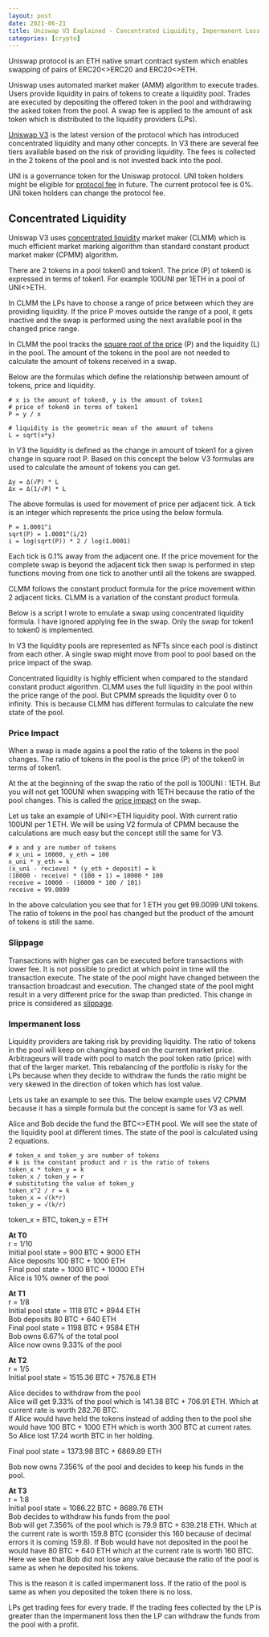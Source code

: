 ```yaml
---
layout: post
date: 2021-06-21
title: Uniswap V3 Explained - Concentrated Liquidity, Impermanent Loss, Slippage
categories: [crypto]
---
```


Uniswap protocol is an ETH native smart contract system which enables swapping of pairs of ERC20<>ERC20 and ERC20<>ETH.

Uniswap uses automated market maker (AMM) algorithm to execute trades. Users provide liquidity in pairs of tokens to create a liquidity pool. Trades are executed by depositing the offered token in the pool and withdrawing the asked token from the pool. A swap fee is applied to the amount of ask token which is distributed to the liquidity providers (LPs).

[Uniswap V3](https://uniswap.org/blog/uniswap-v3/) is the latest version of the protocol which has introduced concentrated liquidity and many other concepts. In V3 there are several fee tiers available based on the risk of providing liquidity. The fees is collected in the 2 tokens of the pool and is not invested back into the pool.

UNI is a governance token for the Uniswap protocol. UNI token holders might be eligible for [protocol fee](https://docs.uniswap.org/concepts/V3-overview/fees#protocol-fees) in future. The current protocol fee is 0%. UNI token holders can change the protocol fee.

<!--more-->

##  Concentrated Liquidity
Uniswap V3 uses [concentrated liquidity](https://docs.uniswap.org/concepts/V3-overview/concentrated-liquidity) market maker (CLMM) which is much efficient market marking algorithm than standard constant product market maker (CPMM) algorithm.

There are 2 tokens in a pool token0 and token1. The price (P) of token0 is expressed in terms of token1. For example 100UNI per 1ETH in a pool of UNI<>ETH.

In CLMM the LPs have to choose a range of price between which they are providing liquidity. If the price P moves outside the range of a pool, it gets inactive and the swap is performed using the next available pool in the changed price range.

In CLMM the pool tracks the [square root of the price](https://uniswap.org/whitepaper-v3.pdf) (P) and the liquidity (L) in the pool. The amount of the tokens in the pool are not needed to calculate the amount of tokens received in a swap.

Below are the formulas which define the relationship between amount of tokens, price and liquidity.

```
# x is the amount of token0, y is the amount of token1
# price of token0 in terms of token1
P = y / x

# liquidity is the geometric mean of the amount of tokens
L = sqrt(x*y)
```

In V3 the liquidity is defined as the change in amount of token1 for a given change in square root P. Based on this concept the below V3 formulas are used to calculate the amount of tokens you can get.

```
Δy = Δ(√P) * L 
Δx = Δ(1/√P) * L
```

The above formulas is used for movement of price per adjacent tick. A tick is an integer which represents the price using the below formula.

```
P = 1.0001^i
sqrt(P) = 1.0001^(i/2)
i = log(sqrt(P)) * 2 / log(1.0001)
```

Each tick is 0.1% away from the adjacent one. If the price movement for the complete swap is beyond the adjacent tick then swap is performed in step functions moving from one tick to another until all the tokens are swapped.

CLMM follows the constant product formula for the price movement within 2 adjacent ticks. CLMM is a variation of the constant product formula.

Below is a script I wrote to emulate a swap using concentrated liquidity formula. I have ignored applying fee in the swap. Only the swap for token1 to token0 is implemented.
<script src="https://gist.github.com/KushGoyal/e9838aa886394c3325c4ba62e179c9cb.js"></script>

In V3 the liquidity pools are represented as NFTs since each pool is distinct from each other. A single swap might move from pool to pool based on the price impact of the swap. 

Concentrated liquidity is highly efficient when compared to the standard constant product algorithm. CLMM uses the full liquidity in the pool within the price range of the pool. But CPMM spreads the liquidity over 0 to infinity. This is because CLMM has different formulas to calculate the new state of the pool.

### Price Impact

When a swap is made agains a pool the ratio of the tokens in the pool changes. The ratio of tokens in the pool is the price (P) of the token0 in terms of token1.

At the at the beginning of the swap the ratio of the poll is 100UNI : 1ETH. But you will not get 100UNI when swapping with 1ETH because the ratio of the pool changes. This is called the [price impact](https://docs.uniswap.org/concepts/introduction/swaps#price-impact) on the swap.

Let us take an example of UNI<>ETH liquidity pool. With current ratio 100UNI per 1 ETH. We will be using V2 formula of CPMM because the calculations are much easy but the concept still the same for V3.

```
# x and y are number of tokens
# x_uni = 10000, y_eth = 100
x_uni * y_eth = k
(x_uni - recieve) * (y_eth + deposit) = k
(10000 - receive) * (100 + 1) = 10000 * 100
receive = 10000 - (10000 * 100 / 101)
receive = 99.0099
```

In the above calculation you see that for 1 ETH you get 99.0099 UNI tokens. The ratio of tokens in the pool has changed but the product of the amount of tokens is still the same.

### Slippage

Transactions with higher gas can be executed before transactions with lower fee. It is not possible to predict at which point in time will the transaction execute. The state of the pool might have changed between the transaction broadcast and execution. The changed state of the pool might result in a very different price for the swap than predicted. This change in price is considered as [slippage](https://docs.uniswap.org/concepts/introduction/swaps#slippage).

### Impermanent loss

Liquidity providers are taking risk by providing liquidity. The ratio of tokens in the pool will keep on changing based on the current market price. Arbitrageurs will trade with pool to match the pool token ratio (price) with that of the larger market. This rebalancing of the portfolio is risky for the LPs because when they decide to withdraw the funds the ratio might be very skewed in the direction of token which has lost value.

Lets us take an example to see this. The below example uses V2 CPMM because it has a simple formula but the concept is same for V3 as well.

Alice and Bob decide the fund the BTC<>ETH pool. We will see the state of the liquidity pool at different times. The state of the pool is calculated using 2 equations.

```
# token_x and token_y are number of tokens
# k is the constant product and r is the ratio of tokens
token_x * token_y = k
token_x / token_y = r
# substituting the value of token_y
token_x^2 / r = k
token_x = √(k*r)
token_y = √(k/r)
```

token_x = BTC, token_y = ETH

**At T0**  
r = 1/10  
Initial pool state = 900 BTC + 9000 ETH  
Alice deposits 100 BTC + 1000 ETH  
Final pool state = 1000 BTC + 10000 ETH  
Alice is 10% owner of the pool  
 
**At T1**  
r = 1/8  
Initial pool state = 1118 BTC + 8944 ETH  
Bob deposits 80 BTC + 640 ETH  
Final pool state = 1198 BTC + 9584 ETH  
Bob owns 6.67% of the total pool  
Alice now owns 9.33% of the pool  

**At T2**  
r = 1/5  
Initial pool state = 1515.36 BTC + 7576.8 ETH  

Alice decides to withdraw from the pool  
Alice will get 9.33% of the pool which is 141.38 BTC + 706.91 ETH. Which at current rate is worth 282.76 BTC.  
If Alice would have held the tokens instead of adding then to the pool she would have 100 BTC + 1000 ETH which is worth 300 BTC at current rates. So Alice lost 17.24 worth BTC in her holding.

Final pool state = 1373.98 BTC + 6869.89 ETH

Bob now owns 7.356% of the pool and decides to keep his funds in the pool.

**At T3**  
r = 1:8  
Initial pool state = 1086.22 BTC + 8689.76 ETH  
Bob decides to withdraw his funds from the pool  
Bob will get 7.356% of the pool which is 79.9 BTC + 639.218 ETH. Which at the current rate is worth 159.8 BTC (consider this 160 because of decimal errors it is coming 159.8). If Bob would have not deposited in the pool he would have 80 BTC + 640 ETH which at the current rate is worth 160 BTC.  
Here we see that Bob did not lose any value because the ratio of the pool is same as when he deposited his tokens.

This is the reason it is called impermanent loss. If the ratio of the pool is same as when you deposited the token there is no loss.

LPs get trading fees for every trade. If the trading fees collected by the LP is greater than the impermanent loss then the LP can withdraw the funds from the pool with a profit.